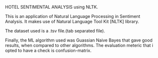 HOTEL SENTIMENTAL ANALYSIS using NLTK.

This is an application of Natural Language Processing in Sentiment Analysis. It makes use of Natural Language Tool Kit [NLTK] library.

The dataset used is a .tsv file.(tab separated file).

Finally, the ML algorithm used was Guassian Naive Bayes that gave good results, when compared to other algorithms. The evaluation meteric that i opted to have a check is confusion-matrix.
